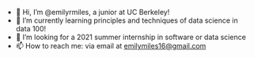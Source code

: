 - 👋 Hi, I’m @emilyrmiles, a junior at UC Berkeley!
- 🌱 I’m currently learning principles and techniques of data science in data 100!
- 💞️ I’m looking for a 2021 summer internship in software or data science
- 📫 How to reach me: via email at emilymiles16@gmail.com

<!---
emilyrmiles/emilyrmiles is a ✨ special ✨ repository because its `README.md` (this file) appears on your GitHub profile.
You can click the Preview link to take a look at your changes.
--->
